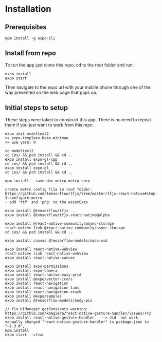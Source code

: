 # Installation

## Prerequisites
````
npm install -g expo-cli
````

## Install from repo
To run the app just clone this repo, cd to the root folder and run:
````
expo install
expo start
````

Then navigate to the expo url with your mobile phone through one of the way presented on the web page that pops up.

## Initial steps to setup
These steps were taken to construct this app. There is no need to repeat them if you just want to work from this repo.

````
expo init modeltest2
>> expo-template-bare-minimum
>> use yarn: N

cd modeltest2
cd ios/ && pod install && cd ..
expo install expo-gl-cpp
cd ios/ && pod install && cd ..
expo install expo-gl
cd ios/ && pod install && cd ..

npm install --save-dev metro metro-core

create metro config file in root folder: https://github.com/tensorflow/tfjs/tree/master/tfjs-react-native#step-3-configure-metro
- add 'ttf' and 'png' to the assetExts

expo install @tensorflow/tfjs
expo install @tensorflow/tfjs-react-native@alpha

expo install @react-native-community/async-storage
react-native link @react-native-community/async-storage
cd ios/ && pod install && cd ..

expo install canvas @tensorflow-models/coco-ssd

expo install react-native-webview
react-native link react-native-webview
expo install react-native-canvas

expo install expo-permissions
expo install expo-camera
expo install react-native-easy-grid
expo install @expo/vector-icons
expo install react-navigation
expo install react-navigation-tabs
expo install react-navigation-stack
expo install @expo/samples
expo install @tensorflow-models/body-pix

// fix UIManager getConstants warning: https://github.com/kmagiera/react-native-gesture-handler/issues/742
expo install react-native-gesture-handler   --> did  not work
manually changed "react-native-gesture-handler" in package.json to "~1.3.0",
npm install
expo start --clear
````